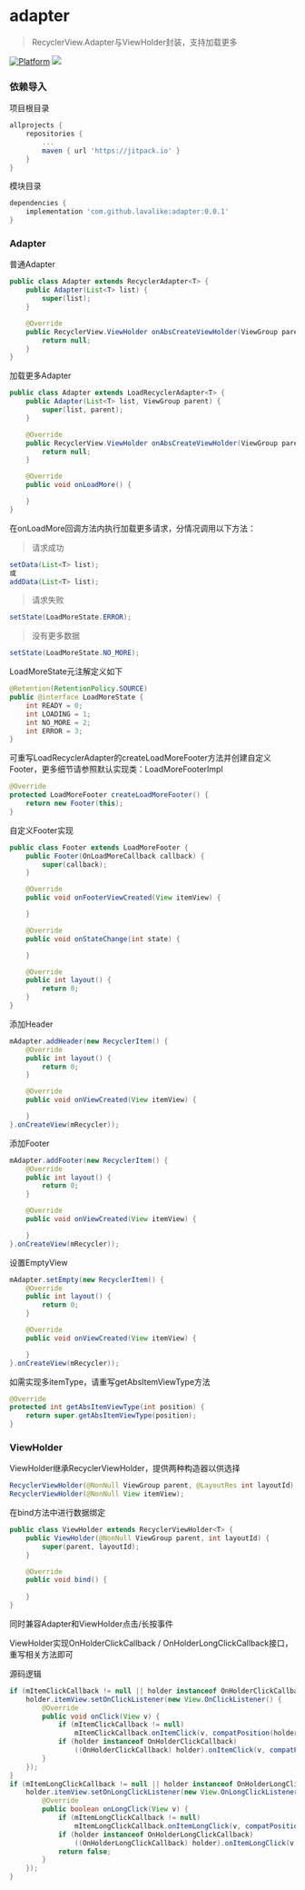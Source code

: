 # adapter
> RecyclerView.Adapter与ViewHolder封装，支持加载更多

[![Platform](https://img.shields.io/badge/Platform-Android-00CC00.svg?style=flat)](https://www.android.com)
[![](https://jitpack.io/v/lavalike/adapter.svg)](https://jitpack.io/#lavalike/adapter)

### 依赖导入

项目根目录

``` gradle
allprojects {
	repositories {
		...
		maven { url 'https://jitpack.io' }
	}
}
```

模块目录

``` gradle
dependencies {
	implementation 'com.github.lavalike:adapter:0.0.1'
}
```

### Adapter

普通Adapter

``` java
public class Adapter extends RecyclerAdapter<T> {
    public Adapter(List<T> list) {
        super(list);
    }

    @Override
    public RecyclerView.ViewHolder onAbsCreateViewHolder(ViewGroup parent, int viewType) {
        return null;
    }
}
```

加载更多Adapter

``` java
public class Adapter extends LoadRecyclerAdapter<T> {
    public Adapter(List<T> list, ViewGroup parent) {
        super(list, parent);
    }

    @Override
    public RecyclerView.ViewHolder onAbsCreateViewHolder(ViewGroup parent, int viewType) {
        return null;
    }

    @Override
    public void onLoadMore() {

    }
}
```

在onLoadMore回调方法内执行加载更多请求，分情况调用以下方法：
> 请求成功

``` java
setData(List<T> list);
或
addData(List<T> list);
```

> 请求失败

``` java
setState(LoadMoreState.ERROR);
```

> 没有更多数据

``` java
setState(LoadMoreState.NO_MORE);
```

LoadMoreState元注解定义如下

``` java
@Retention(RetentionPolicy.SOURCE)
public @interface LoadMoreState {
    int READY = 0;
    int LOADING = 1;
    int NO_MORE = 2;
    int ERROR = 3;
}
```

可重写LoadRecyclerAdapter的createLoadMoreFooter方法并创建自定义Footer，更多细节请参照默认实现类：LoadMoreFooterImpl

``` java
@Override
protected LoadMoreFooter createLoadMoreFooter() {
    return new Footer(this);
}
```

自定义Footer实现

``` java
public class Footer extends LoadMoreFooter {
    public Footer(OnLoadMoreCallback callback) {
        super(callback);
    }

    @Override
    public void onFooterViewCreated(View itemView) {

    }

    @Override
    public void onStateChange(int state) {

    }

    @Override
    public int layout() {
        return 0;
    }
}
```



添加Header

``` java
mAdapter.addHeader(new RecyclerItem() {
    @Override
    public int layout() {
        return 0;
    }

    @Override
    public void onViewCreated(View itemView) {

    }
}.onCreateView(mRecycler));
```
添加Footer

``` java
mAdapter.addFooter(new RecyclerItem() {
    @Override
    public int layout() {
        return 0;
    }

    @Override
    public void onViewCreated(View itemView) {

    }
}.onCreateView(mRecycler));
```

设置EmptyView

``` java
mAdapter.setEmpty(new RecyclerItem() {
    @Override
    public int layout() {
        return 0;
    }

    @Override
    public void onViewCreated(View itemView) {

    }
}.onCreateView(mRecycler));
```

如需实现多itemType，请重写getAbsItemViewType方法

``` java
@Override
protected int getAbsItemViewType(int position) {
    return super.getAbsItemViewType(position);
}
```

### ViewHolder
ViewHolder继承RecyclerViewHolder，提供两种构造器以供选择

``` java
RecyclerViewHolder(@NonNull ViewGroup parent, @LayoutRes int layoutId);
RecyclerViewHolder(@NonNull View itemView);
```

在bind方法中进行数据绑定

``` java
public class ViewHolder extends RecyclerViewHolder<T> {
    public ViewHolder(@NonNull ViewGroup parent, int layoutId) {
        super(parent, layoutId);
    }

    @Override
    public void bind() {
        
    }
}
```

同时兼容Adapter和ViewHolder点击/长按事件

ViewHolder实现OnHolderClickCallback / OnHolderLongClickCallback接口，重写相关方法即可

源码逻辑

``` java
if (mItemClickCallback != null || holder instanceof OnHolderClickCallback) {
    holder.itemView.setOnClickListener(new View.OnClickListener() {
        @Override
        public void onClick(View v) {
            if (mItemClickCallback != null)
                mItemClickCallback.onItemClick(v, compatPosition(holder.getLayoutPosition()));
            if (holder instanceof OnHolderClickCallback)
                ((OnHolderClickCallback) holder).onItemClick(v, compatPosition(holder.getLayoutPosition()));
        }
    });
}
if (mItemLongClickCallback != null || holder instanceof OnHolderLongClickCallback) {
    holder.itemView.setOnLongClickListener(new View.OnLongClickListener() {
        @Override
        public boolean onLongClick(View v) {
            if (mItemLongClickCallback != null)
                mItemLongClickCallback.onItemLongClick(v, compatPosition(holder.getLayoutPosition()));
            if (holder instanceof OnHolderLongClickCallback)
                ((OnHolderLongClickCallback) holder).onItemLongClick(v, compatPosition(holder.getLayoutPosition()));
            return false;
        }
    });
}
```